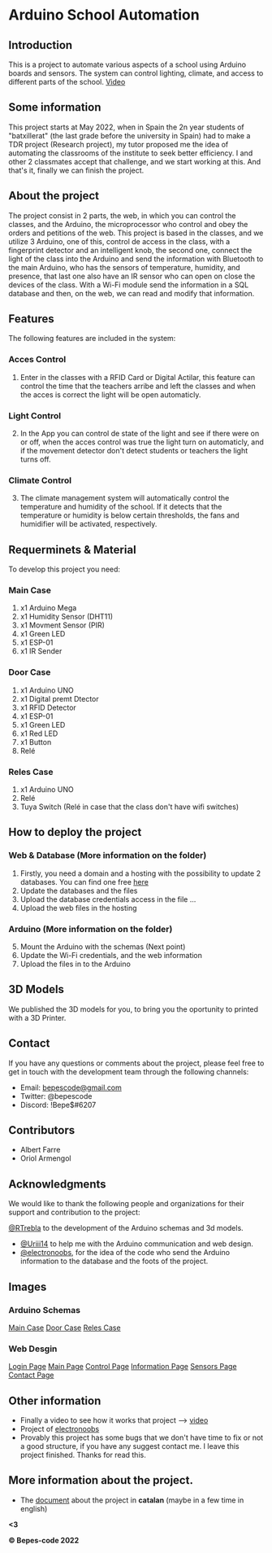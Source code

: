 # Arduino School Automation

## Introduction
This is a project to automate various aspects of a school using Arduino boards and sensors. The system can control lighting, climate, and access to different parts of the school. [Video](https://www.youtube.com/)

## Some information
This project starts at May 2022, when in Spain the 2n year students of "batxillerat" (the last grade before the university in Spain) had to make a TDR project (Research project), my tutor proposed me the idea of automating the classrooms of the institute to seek better efficiency. I and other 2 classmates accept that challenge, and we start working at this. And that's it, finally we can finish the project.

## About the project
The project consist in 2 parts, the web, in which you can control the classes, and the Arduino, the microprocessor who control and obey the orders and petitions of the web. This project is based in the classes, and we utilize 3 Arduino, one of this, control de access in the class, with a fingerprint detector and an intelligent knob, the second one, connect the light of the class into the Arduino and send the information with Bluetooth to the main Arduino, who has the sensors of temperature, humidity, and presence, that last one also have an IR sensor who can open on close the devices of the class. With a Wi-Fi module send the information in a SQL database and then, on the web, we can read and modify that information.

## Features
The following features are included in the system:

### Acces Control
1. Enter in the classes with a RFID Card or Digital Actilar, this feature can control the time that the teachers arribe and left the classes and when the acces is correct the light will be open automaticly.

### Light Control
2. In the App you can control de state of the light and see if there were on or off, when the acces control was true the light turn on automaticly, and if the movement detector don't detect students or teachers the light turns off.

### Climate Control
3. The climate management system will automatically control the temperature and humidity of the school. If it detects that the temperature or humidity is below certain thresholds, the fans and humidifier will be activated, respectively.

## Requerminets & Material

To develop this project you need:

### Main Case
1. x1 Arduino Mega 
2. x1 Humidity Sensor (DHT11)
3. x1 Movment Sensor (PIR)
4. x1 Green LED
5. x1 ESP-01
6. x1 IR Sender

### Door Case
1. x1 Arduino UNO
2. x1 Digital premt Dtector
3. x1 RFID Detector
4. x1 ESP-01
5. x1 Green LED
6. x1 Red LED
7. x1 Button
8. Relé

### Reles Case
1. x1 Arduino UNO
2. Relé
3. Tuya Switch (Relé in case that the class don't have wifi switches)


## How to deploy the project
### Web  & Database (More information on the folder)
1. Firstly, you need a domain and a hosting with the possibility to update 2 databases. You can find one free [here](https://es.000webhost.com/)
2. Update the databases and the files
3. Upload the database credentials access in the file ...
4. Upload the web files in the hosting
### Arduino (More information on the folder)  
5. Mount the Arduino with the schemas (Next point)
6. Update the Wi-Fi credentials, and the web information
7. Upload the files in to the Arduino

## 3D Models
We published the 3D models for you, to bring you the oportunity to printed with a 3D Printer.

## Contact

If you have any questions or comments about the project, please feel free to get in touch with the development team through the following channels:

- Email: bepescode@gmail.com
- Twitter: @bepescode
- Discord: !Bepe$#6207

## Contributors

- Albert Farre 
- Oriol Armengol

## Acknowledgments

We would like to thank the following people and organizations for their support and contribution to the project:

 [@RTrebla]() to the development of the Arduino schemas and 3d models.
- [@Uriii14]() to help me with the Arduino communication and web design.
- [@electronoobs](www.electronoobs.com ), for the idea of the code who send the Arduino information to the database and the foots of the project.

## Images
### Arduino Schemas
[Main Case]()
[Door Case]()
[Reles Case]()

### Web Desgin
[Login Page]()
[Main Page](https://github.com/bepes-code/arduino_school_automation/blob/Master/Schemas%20&%20Images/Main-page.png?raw=true)
[Control Page]()
[Information Page]()
[Sensors Page]()
[Contact Page]()

## Other information
- Finally a video to see how it works that project --> [video]()
- Project of [electronoobs](https://electronoobs.com/eng_arduino_tut101.php)
- Provably this project has some bugs that we don't have time to fix or not a good structure, if you have any suggest contact me. I leave this project finished. Thanks for read this.

## More information about the project.
- The [document]() about the project in **catalan** (maybe in a few time in english)

**<3**


**© Bepes-code 2022**

